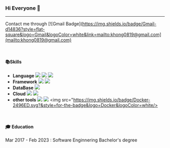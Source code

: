 ### Hi Everyone 👋
---
Contact me through [![Gmail Badge](https://img.shields.io/badge/Gmail-d14836?style=flat-square&logo=Gmail&logoColor=white&link=mailto:khong0819@gmail.com](mailto:khong0819@gmail.com)

<br/>

#### 📚Skills
- **Language**  <img src="https://img.shields.io/badge/Python-3766AB?style=flat-square&logo=Python&logoColor=white"/></a> <img src="https://img.shields.io/badge/JavaScript-F7DF1E.svg?&style=for-the-badge&logo=JavaScript&logoColor=white"/></a> <img src="https://img.shields.io/badge/Java-007396.svg?&style=for-the-badge&logo=Java&logoColor=white"/></a>
- **Framework** <img src="https://img.shields.io/badge/Django-092E20.svg?&style=for-the-badge&logo=Django&logoColor=white"/></a> <img src="https://img.shields.io/badge/Spring-6DB33F.svg?&style=for-the-badge&logo=Spring&logoColor=white"/></a>
- **DataBase** <img src="https://img.shields.io/badge/MySQL-4479A1.svg?&style=for-the-badge&logo=MySQL&logoColor=white"/></a>
- **Cloud**  <img src="https://img.shields.io/badge/Google%20Cloud-4285F4.svg?&style=for-the-badge&logo=Google%20Cloud&logoColor=white"/></a> <img src="https://img.shields.io/badge/Amazon%20AWS-232F3E.svg?&style=for-the-badge&logo=Amazon%20AWS&logoColor=white"/></a> 
- **other tools** <img src="https://img.shields.io/badge/Git-F05032?style=flat-square&logo=Git&logoColor=white"/></a> <img src="https://img.shields.io/badge/GitHub-181717?style=flat-square&logo=GitHub&logoColor=white"/></a> <img src="https://img.shields.io/badge/Docker-2496ED.svg?&style=for-the-badge&logo=Docker&logoColor=white/></a>

<br/>
  
#### 🎓 Education
  Mar 2017 - Feb 2023 : Software Enginnering Bachelor's degree
